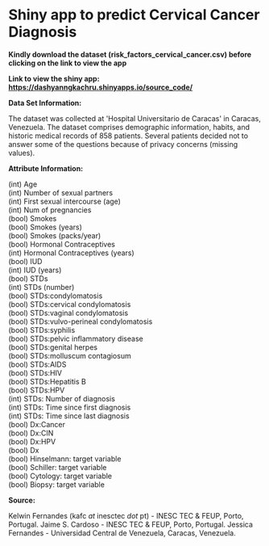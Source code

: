 # Shiny app to predict Cervical Cancer Diagnosis

<b> Kindly download the dataset (risk_factors_cervical_cancer.csv) before clicking on the link to view the app </b>

<b> Link to view the shiny app: https://dashyanngkachru.shinyapps.io/source_code/ </b>

<b> Data Set Information: </b>

The dataset was collected at 'Hospital Universitario de Caracas' in Caracas, Venezuela. The dataset comprises demographic information, habits, and historic medical records of 858 patients. Several patients decided not to answer some of the questions because of privacy concerns (missing values).


<b> Attribute Information: </b>

(int) Age   
(int) Number of sexual partners    
(int) First sexual intercourse (age)       
(int) Num of pregnancies      
(bool) Smokes      
(bool) Smokes (years)          
(bool) Smokes (packs/year)        
(bool) Hormonal Contraceptives        
(int) Hormonal Contraceptives (years)          
(bool) IUD            
(int) IUD (years)     
(bool) STDs     
(int) STDs (number)       
(bool) STDs:condylomatosis          
(bool) STDs:cervical condylomatosis         
(bool) STDs:vaginal condylomatosis       
(bool) STDs:vulvo-perineal condylomatosis      
(bool) STDs:syphilis        
(bool) STDs:pelvic inflammatory disease          
(bool) STDs:genital herpes        
(bool) STDs:molluscum contagiosum        
(bool) STDs:AIDS        
(bool) STDs:HIV         
(bool) STDs:Hepatitis B          
(bool) STDs:HPV        
(int) STDs: Number of diagnosis         
(int) STDs: Time since first diagnosis           
(int) STDs: Time since last diagnosis           
(bool) Dx:Cancer        
(bool) Dx:CIN          
(bool) Dx:HPV        
(bool) Dx        
(bool) Hinselmann: target variable         
(bool) Schiller: target variable        
(bool) Cytology: target variable         
(bool) Biopsy: target variable         


<b> Source: </b>

Kelwin Fernandes (kafc _at_ inesctec _dot_ pt) - INESC TEC & FEUP, Porto, Portugal.
Jaime S. Cardoso - INESC TEC & FEUP, Porto, Portugal.
Jessica Fernandes - Universidad Central de Venezuela, Caracas, Venezuela.

